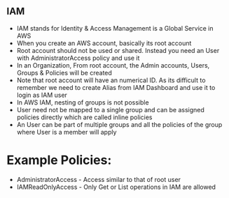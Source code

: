 IAM
-----
- IAM stands for Identity & Access Management is a Global Service in AWS
- When you create an AWS account, basically its root account
- Root account should not be used or shared. Instead you need an User with AdministratorAccess policy and use it
- In an Organization, From root account, the Admin accounts, Users, Groups & Policies will be created
- Note that root account will have an numerical ID. As its difficult to remember we need to create Alias from IAM Dashboard and use it to login as IAM user
- In AWS IAM, nesting of groups is not possible
- User need not be mapped to a single group and can be assigned policies directly which are called inline policies
- An User can be part of multiple groups and all the policies of the group where User is a member will apply
# Example Policies:
- AdministratorAccess - Access similar to that of root user
- IAMReadOnlyAccess - Only Get or List operations in IAM are allowed
